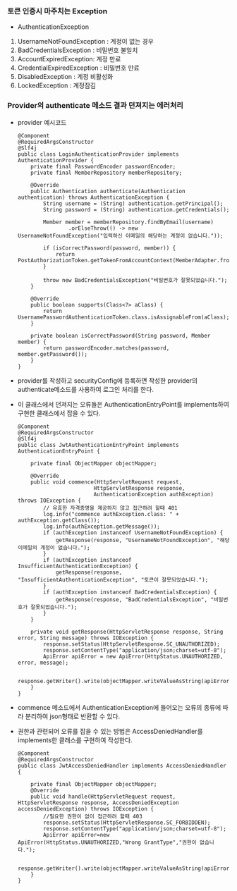 ### 토큰 인증시 마주치는 Exception
- AuthenticationException
1. UsernameNotFoundException : 계정이 없는 경우
2. BadCredentialsException : 비밀번호 불일치
3. AccountExpiredException: 계정 만료
4. CredentialExpiredException : 비밀번호 만료
5. DisabledException : 계정 비활성화
6. LockedException : 계정잠김

### Provider의 authenticate 메소드 결과 던져지는 에러처리
- provider 예시코드
    ```
    @Component
    @RequiredArgsConstructor
    @Slf4j
    public class LoginAuthenticationProvider implements AuthenticationProvider {
        private final PasswordEncoder passwordEncoder;
        private final MemberRepository memberRepository;

        @Override
        public Authentication authenticate(Authentication authentication) throws AuthenticationException {
            String username = (String) authentication.getPrincipal();
            String password = (String) authentication.getCredentials();

            Member member = memberRepository.findByEmail(username)
                    .orElseThrow(() -> new UsernameNotFoundException("입력하신 이메일의 해당하는 계정이 없습니다."));

            if (isCorrectPassword(password, member)) {
                return PostAuthorizationToken.getTokenFromAccountContext(MemberAdapter.fromMemberModel(member));
            }

            throw new BadCredentialsException("비밀번호가 잘못되었습니다.");
        }

        @Override
        public boolean supports(Class<?> aClass) {
            return UsernamePasswordAuthenticationToken.class.isAssignableFrom(aClass);
        }

        private boolean isCorrectPassword(String password, Member member) {
            return passwordEncoder.matches(password, member.getPassword());
        }
    }
    ```

- provider를 작성하고 securityConfig에 등록하면 작성한 provider의 authenticate메소드를 사용하여 로그인 처리를 한다.

- 이 클래스에서 던져지는 오류들은 AuthenticationEntryPoint를 implements하여 구현한 클래스에서 잡을 수 있다.
    ```
    @Component
    @RequiredArgsConstructor
    @Slf4j
    public class JwtAuthenticationEntryPoint implements AuthenticationEntryPoint {

        private final ObjectMapper objectMapper;

        @Override
        public void commence(HttpServletRequest request,
                            HttpServletResponse response,
                            AuthenticationException authException) throws IOException {
            // 유효한 자격증명을 제공하지 않고 접근하려 할때 401
            log.info("commence authException.class: " + authException.getClass());
            log.info(authException.getMessage());
            if (authException instanceof UsernameNotFoundException) {
                getResponse(response, "UsernameNotFoundException", "해당 이메일의 계정이 없습니다.");
            }
            if (authException instanceof InsufficientAuthenticationException) {
                getResponse(response, "InsufficientAuthenticationException", "토큰이 잘못되었습니다.");
            }
            if (authException instanceof BadCredentialsException) {
                getResponse(response, "BadCredentialsException", "비밀번호가 잘못되었습니다.");
            }
        }

        private void getResponse(HttpServletResponse response, String error, String message) throws IOException {
            response.setStatus(HttpServletResponse.SC_UNAUTHORIZED);
            response.setContentType("application/json;charset=utf-8");
            ApiError apiError = new ApiError(HttpStatus.UNAUTHORIZED, error, message);

            response.getWriter().write(objectMapper.writeValueAsString(apiError));
        }
    }
    ```
- commence 메소드에서 AuthenticationException에 들어오는 오류의 종류에 따라 분리하여 json형태로 반환할 수 있다.

- 권한과 관련되어 오류를 잡을 수 있는 방법은 AccessDeniedHandler를 implements한 클래스를 구현하여 작성한다.
    ```
    @Component
    @RequiredArgsConstructor
    public class JwtAccessDeniedHandler implements AccessDeniedHandler {

        private final ObjectMapper objectMapper;
        @Override
        public void handle(HttpServletRequest request, HttpServletResponse response, AccessDeniedException accessDeniedException) throws IOException {
            //필요한 권한이 없이 접근하려 할때 403
            response.setStatus(HttpServletResponse.SC_FORBIDDEN);
            response.setContentType("application/json;charset=utf-8");
            ApiError apiError=new ApiError(HttpStatus.UNAUTHORIZED,"Wrong GrantType","권한이 없습니다.");

            response.getWriter().write(objectMapper.writeValueAsString(apiError));
        }
    }
    ```
